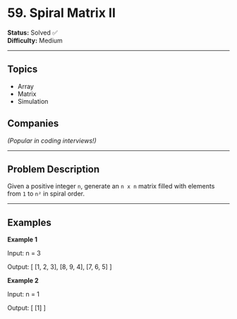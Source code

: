 # 59. Spiral Matrix II

**Status:** Solved ✅  
**Difficulty:** Medium

---

## Topics
- Array
- Matrix
- Simulation

## Companies
*(Popular in coding interviews!)*

---

## Problem Description

Given a positive integer `n`, generate an `n x n` matrix filled with elements from `1` to `n²` in spiral order.

---

## Examples

**Example 1**

Input: n = 3

Output: [ [1, 2, 3], [8, 9, 4], [7, 6, 5] ]


**Example 2**

Input: n = 1

Output: [ [1] ]